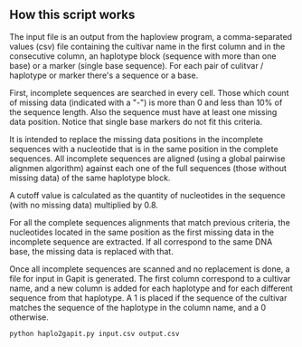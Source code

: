 
## How this script works

The input file is an output from the haploview program, a comma-separated values (csv) file containing the cultivar name in the first column and in the consecutive column, an haplotype block (sequence with more than one base) or a marker (single base sequence). For each pair of culitvar / haplotype or marker there's a sequence or a base.

First, incomplete sequences are searched in every cell. Those which count of missing data (indicated with a "-") is more than 0 and less than 10% of the sequence length. Also the sequence must have at least one missing data position. Notice that single base markers do not fit this criteria.

It is intended to replace the missing data positions in the incomplete sequences with a nucleotide that is in the same position in the complete sequences. All incomplete sequences are aligned (using a global pairwise alignmen algorithm) against each one of the full sequences (those without missing data) of the same haplotype block. 

A cutoff value is calculated as the quantity of nucleotides in the sequence (with no missing data) multiplied by 0.8. 

For all the complete sequences alignments that match previous criteria, the nucleotides located in the same position as the first missing data in the incomplete sequence are extracted. If all correspond to the same DNA base, the missing data is replaced with that.

Once all incomplete sequences are scanned and no replacement is done, a file for input in Gapit is generated. The first column correspond to a cultivar name, and a new column is added for each haplotype and for each different sequence from that haplotype. A 1 is placed if the sequence of the cultivar matches the sequence of the haplotype in the column name, and a 0 otherwise.


```
python haplo2gapit.py input.csv output.csv
```
